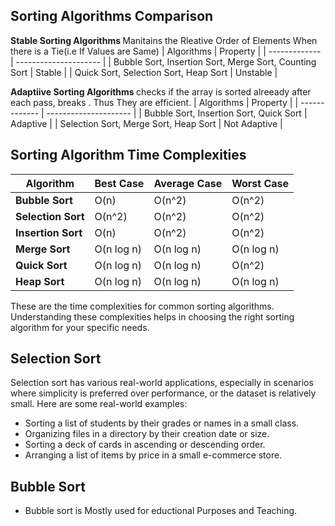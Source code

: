 <h2> Sorting Algorithms Comparison </h2>

<b> Stable Sorting Algorithms </b> Manitains the Rleative Order of Elements When there is a Tie(i.e If Values are Same)
| Algorithms        |         Property         |
| ------------- | --------------------- |
| Bubble Sort, Insertion Sort, Merge Sort, Counting Sort  | Stable     |
| Quick Sort, Selection Sort, Heap Sort      | Unstable           |

<b> Adaptiive Sorting Algorithms </b> checks if the array is sorted alreeady after each pass, breaks . Thus They are efficient.
| Algorithms        |         Property         |
| ------------- | --------------------- |
| Bubble Sort, Insertion Sort, Quick Sort  | Adaptive     |
| Selection Sort, Merge Sort, Heap Sort      | Not Adaptive    |

## Sorting Algorithm Time Complexities

| Algorithm     | Best Case | Average Case | Worst Case |
| ------------- | --------- | ------------ | ---------- |
| **Bubble Sort** | O(n)      | O(n^2)       | O(n^2)     |
| **Selection Sort** | O(n^2)   | O(n^2)       | O(n^2)     |
| **Insertion Sort** | O(n)    | O(n^2)       | O(n^2)     |
| **Merge Sort** | O(n log n) | O(n log n)  | O(n log n) |
| **Quick Sort** | O(n log n) | O(n log n)  | O(n^2)     |
| **Heap Sort** | O(n log n) | O(n log n)  | O(n log n) |

These are the time complexities for common sorting algorithms. Understanding these complexities helps in choosing the right sorting algorithm for your specific needs.

<h2> Selection Sort </h2>

Selection sort has various real-world applications, especially in scenarios where simplicity is preferred over performance, or the dataset is relatively small. Here are some real-world examples:

* Sorting a list of students by their grades or names in a small class.
* Organizing files in a directory by their creation date or size.
* Sorting a deck of cards in ascending or descending order.
* Arranging a list of items by price in a small e-commerce store.

<h2> Bubble Sort </h2>

* Bubble sort is Mostly used for eductional Purposes and Teaching.